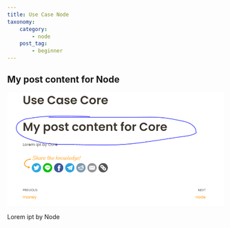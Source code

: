 ```yaml
---
title: Use Case Node
taxonomy:
    category:
        - node
    post_tag:
        - beginner
---
```


## My post content for Node

![Test adding image](/_images/test-add-image-core.PNG)

Lorem ipt by Node